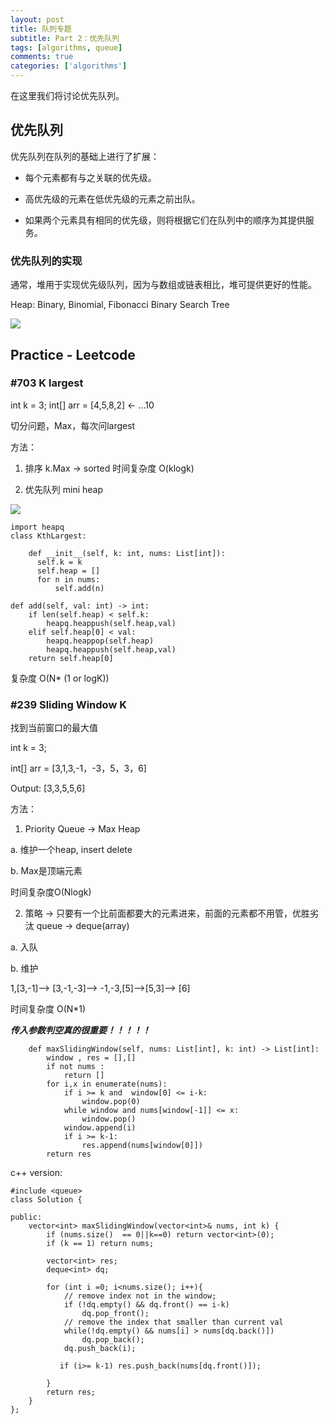 ```yaml
---
layout: post
title: 队列专题
subtitle: Part 2：优先队列
tags: [algorithms, queue]
comments: true
categories: ['algorithms']
---
```


在这里我们将讨论优先队列。


## 优先队列


优先队列在队列的基础上进行了扩展：


* 每个元素都有与之关联的优先级。 

* 高优先级的元素在低优先级的元素之前出队。

* 如果两个元素具有相同的优先级，则将根据它们在队列中的顺序为其提供服务。


### 优先队列的实现

通常，堆用于实现优先级队列，因为与数组或链表相比，堆可提供更好的性能。




Heap: Binary, Binomial, Fibonacci
Binary Search Tree

![](https://www.itcodemonkey.com/data/upload/portal/20180925/1537838716353226.png)


## Practice - Leetcode
	

###  #703 K largest 
int k = 3;
int[] arr = [4,5,8,2] <- ...10

切分问题，Max，每次问largest

方法：

1. 排序 k.Max -> sorted 时间复杂度 O(klogk)

2. 优先队列 mini heap

![](/img/heap.001.png)

```
import heapq
class KthLargest:

    def __init__(self, k: int, nums: List[int]):
      self.k = k
      self.heap = []
      for n in nums:
          self.add(n) 
```
        

    def add(self, val: int) -> int:
        if len(self.heap) < self.k:
            heapq.heappush(self.heap,val)
        elif self.heap[0] < val:
            heapq.heappop(self.heap)
            heapq.heappush(self.heap,val)
        return self.heap[0]
        
复杂度 O(N* (1 or logK))  

###  #239 Sliding Window K  
找到当前窗口的最大值

int k = 3;

int[] arr = [3,1,3,-1，-3，5，3，6] 

Output: [3,3,5,5,6]


方法：

1. Priority Queue -> Max Heap  

a. 维护一个heap, insert delete

b. Max是顶端元素 

时间复杂度O(Nlogk)

2. 策略 -> 只要有一个比前面都要大的元素进来，前面的元素都不用管，优胜劣汰
queue -> deque(array)

a. 入队

b. 维护

1,[3,-1]--> [3,-1,-3]--> -1,-3,[5]-->[5,3]--> [6]

时间复杂度 O(N*1)

***传入参数判空真的很重要！！！！！***

```
    def maxSlidingWindow(self, nums: List[int], k: int) -> List[int]:
        window , res = [],[]
        if not nums : 
            return []
        for i,x in enumerate(nums):
            if i >= k and  window[0] <= i-k:
                window.pop(0)
            while window and nums[window[-1]] <= x:
                window.pop()
            window.append(i)
            if i >= k-1:
                res.append(nums[window[0]])
        return res
```
c++ version:
```
#include <queue>
class Solution {

public:
    vector<int> maxSlidingWindow(vector<int>& nums, int k) {
        if (nums.size()  == 0||k==0) return vector<int>(0);
        if (k == 1) return nums;

        vector<int> res;
        deque<int> dq;
        
        for (int i =0; i<nums.size(); i++){
            // remove index not in the window;
            if (!dq.empty() && dq.front() == i-k)
                dq.pop_front();
            // remove the index that smaller than current val
            while(!dq.empty() && nums[i] > nums[dq.back()]) 
                dq.pop_back();
            dq.push_back(i);
            
           if (i>= k-1) res.push_back(nums[dq.front()]);
            
        }
        return res;
    }
};
```
